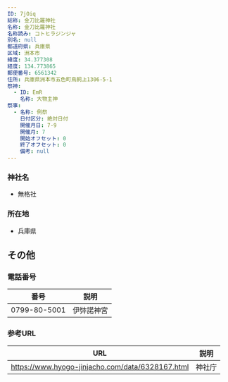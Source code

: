 ```yaml
---
ID: 7jOiq
総称: 金刀比羅神社
名称: 金刀比羅神社
名称読み: コトヒラジンジャ
別名: null
都道府県: 兵庫県
区域: 洲本市
緯度: 34.377308
経度: 134.773865
郵便番号: 6561342
住所: 兵庫県洲本市五色町鳥飼上1306-5-1
祭神:
  - ID: EmR
    名称: 大物主神
祭事:
  - 名称: 例祭
    日付区分: 絶対日付
    開催月日: 7-9
    開催月: 7
    開始オフセット: 0
    終了オフセット: 0
    備考: null
---
```


### 神社名

- 無格社

### 所在地

- 兵庫県

## その他

### 電話番号

| 番号         | 説明       |
| ------------ | ---------- |
| 0799-80-5001 | 伊弉諾神宮 |

### 参考URL

| URL                                              | 説明   |
| ------------------------------------------------ | ------ |
| https://www.hyogo-jinjacho.com/data/6328167.html | 神社庁 |
